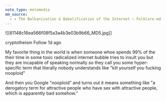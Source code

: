 ```yaml
---
note_type: metamedia
mm_source:
  - - The Balkanization & Babelification of the Internet — Folklore.md
---
```


![[61148c16ea566f08f5a3a4b3e03b9b66_MD5.jpg]]

cryptotheism Follow
1d ago

My favorite thing in the world is when someone whoe spends 99% of
the their time in some toxic radicalized internet bubble tries to insult
you but they are incapable of speaking normally so they call you
some hyper-specific term that literally nobody understands like "kill
yourself you fucking nooploid”

And then you Google "nooploid” and turns out it means something
like "a derogatory term for attractive people who have sex with
attractive people, which is apparently bad somehow.”

